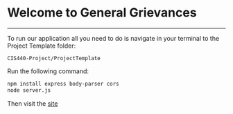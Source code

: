 # Welcome to General Grievances
***

To run our application all you need to do is navigate in your terminal to the Project Template folder:
```
CIS440-Project/ProjectTemplate
```

Run the following command:
``` bash
npm install express body-parser cors
node server.js
```

Then visit the [site](http://localhost:3000)

